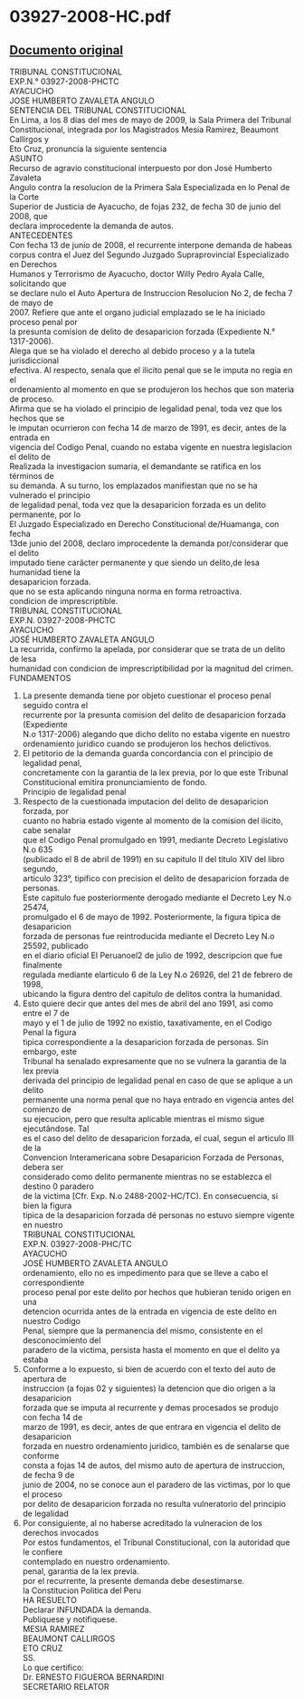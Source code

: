 
03927-2008-HC.pdf
=================
  
[Documento original](https://tc.gob.pe/jurisprudencia/2009/03927-2008-HC.pdf)  
---  
TRIBUNAL CONSTITUCIONAL  
EXP.N.° 03927-2008-PHCTC  
AYACUCHO  
JOSE HUMBERTO ZAVALETA ANGULO  
SENTENCIA DEL TRIBUNAL CONSTITUCIONAL  
En Lima, a los 8 dias del mes de mayo de 2009, la Sala Primera del Tribunal  
Constitucional, integrada por los Magistrados Mesia Ramirez, Beaumont Callirgos y  
Eto Cruz, pronuncia la siguiente sentencia  
ASUNTO  
Recurso de agravio constitucional interpuesto por don José Humberto Zavaleta  
Angulo contra la resolucion de la Primera Sala Especializada en lo Penal de la Corte  
Superior de Justicia de Ayacucho, de fojas 232, de fecha 30 de junio del 2008, que  
declara improcedente la demanda de autos.  
ANTECEDENTES  
Con fecha 13 de junio de 2008, el recurrente interpone demanda de habeas  
corpus contra el Juez del Segundo Juzgado Supraprovincial Especializado en Derechos  
Humanos y Terrorismo de Ayacucho, doctor Willy Pedro Ayala Calle, solicitando que  
se declare nulo el Auto Apertura de Instruccion Resolucion No 2, de fecha 7 de mayo de  
2007. Refiere que ante el organo judicial emplazado se le ha iniciado proceso penal por  
la presunta comision de delito de desaparicion forzada (Expediente N.° 1317-2006).  
Alega que se ha violado el derecho al debido proceso y a la tutela jurisdiccional  
efectiva. Al respecto, senala que el ilicito penal que se le imputa no regia en el  
ordenamiento al momento en que se produjeron los hechos que son materia de proceso.  
Afirma que se ha violado el principio de legalidad penal, toda vez que los hechos que se  
le imputan ocurrieron con fecha 14 de marzo de 1991, es decir, antes de la entrada en  
vigencia del Codigo Penal, cuando no estaba vigente en nuestra legislacion el delito de  
Realizada la investigacion sumaria, el demandante se ratifica en los términos de  
su demanda. A su turno, los emplazados manifiestan que no se ha vulnerado el principio  
de legalidad penal, toda vez que la desaparicion forzada es un delito permanente, por lo  
El Juzgado Especializado en Derecho Constitucional de/Huamanga, con fecha  
13de junio del 2008, declaro improcedente la demanda por/considerar que el delito  
imputado tiene carâcter permanente y que siendo un delito,de lesa humanidad tiene la  
desaparicion forzada.  
que no se esta aplicando ninguna norma en forma retroactiva.  
condicion de imprescriptible.  
TRIBUNAL CONSTITUCIONAL  
EXP.N. 03927-2008-PHCTC  
AYACUCHO  
JOSÉ HUMBERTO ZAVALETA ANGULO  
La recurrida, confirmo la apelada, por considerar que se trata de un delito de lesa  
humanidad con condicion de imprescriptibilidad por la magnitud del crimen.  
FUNDAMENTOS  
1. La presente demanda tiene por objeto cuestionar el proceso penal seguido contra el  
recurrente por la presunta comision del delito de desaparicion forzada (Expediente  
N.o 1317-2006) alegando que dicho delito no estaba vigente en nuestro  
ordenamiento juridico cuando se produjeron los hechos delictivos.  
2. El petitorio de la demanda guarda concordancia con el principio de legalidad penal,  
concretamente con la garantia de la lex previa, por lo que este Tribunal  
Constitucional emitira pronunciamiento de fondo.  
Principio de legalidad penal  
3. Respecto de la cuestionada imputacion del delito de desaparicion forzada, por  
cuanto no habria estado vigente al momento de la comision del ilicito, cabe senalar  
que el Codigo Penal promulgado en 1991, mediante Decreto Legislativo N.o 635  
(publicado el 8 de abril de 1991) en su capitulo II del titulo XIV del libro segundo,  
articulo 323°, tipifico con precision el delito de desaparicion forzada de personas.  
Este capitulo fue posteriormente derogado mediante el Decreto Ley N.o 25474,  
promulgado el 6 de mayo de 1992. Posteriormente, la figura tipica de desaparicion  
forzada de personas fue reintroducida mediante el Decreto Ley N.o 25592, publicado  
en el diario oficial El Peruanoel2 de julio de 1992, descripcion que fue finalmente  
regulada mediante elarticulo 6 de la Ley N.o 26926, del 21 de febrero de 1998,  
ubicando la figura dentro del capitulo de delitos contra la humanidad.  
4. Esto quiere decir que antes del mes de abril del ano 1991, asi como entre el 7 de  
mayo y el 1 de julio de 1992 no existio, taxativamente, en el Codigo Penal la figura  
tipica correspondiente a la desaparicion forzada de personas. Sin embargo, este  
Tribunal ha senalado expresamente que no se vulnera la garantia de la lex previa  
derivada del principio de legalidad penal en caso de que se aplique a un delito  
permanente una norma penal que no haya entrado en vigencia antes del comienzo de  
su ejecucion, pero que resulta aplicable mientras el mismo sigue ejecutândose. Tal  
es el caso del delito de desaparicion forzada, el cual, segun el articulo III de la  
Convencion Interamericana sobre Desaparicion Forzada de Personas, debera ser  
considerado como delito permanente mientras no se establezca el destino 0 paradero  
de la victima [Cfr. Exp. N.o 2488-2002-HC/TC). En consecuencia, si bien la figura  
tipica de la desaparicion forzada dé personas no estuvo siempre vigente en nuestro  
TRIBUNAL CONSTITUCIONAL  
EXP.N. 03927-2008-PHC/TC  
AYACUCHO  
JOSÉ HUMBERTO ZAVALETA ANGULO  
ordenamiento, ello no es impedimento para que se lleve a cabo el correspondiente  
proceso penal por este delito por hechos que hubieran tenido origen en una  
detencion ocurrida antes de la entrada en vigencia de este delito en nuestro Codigo  
Penal, siempre que la permanencia del mismo, consistente en el desconocimiento del  
paradero de la victima, persista hasta el momento en que el delito ya estaba  
5. Conforme a lo expuesto, si bien de acuerdo con el texto del auto de apertura de  
instruccion (a fojas 02 y siguientes) la detencion que dio origen a la desaparicion  
forzada que se imputa al recurrente y demas procesados se produjo con fecha 14 de  
marzo de 1991, es decir, antes de que entrara en vigencia el delito de desaparicion  
forzada en nuestro ordenamiento juridico, también es de senalarse que conforme  
consta a fojas 14 de autos, del mismo auto de apertura de instruccion, de fecha 9 de  
junio de 2004, no se conoce aun el paradero de las victimas, por lo que el proceso  
por delito de desaparicion forzada no resulta vulneratorio del principio de legalidad  
6. Por consiguiente, al no haberse acreditado la vulneracion de los derechos invocados  
Por estos fundamentos, el Tribunal Constitucional, con la autoridad que le confiere  
contemplado en nuestro ordenamiento.  
penal, garantia de la lex previa.  
por el recurrente, la presente demanda debe desestimarse.  
la Constitucion Politica del Peru  
HA RESUELTO  
Declarar INFUNDADA la demanda.  
Publiquese y notifiquese.  
MESIA RAMIREZ  
BEAUMONT CALLIRGOS  
ETO CRUZ  
SS.  
Lo que certifico:  
Dr. ERNESTO FIGUEROA BERNARDINI  
SECRETARIO RELATOR